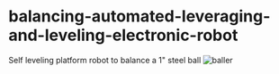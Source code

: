 # balancing-automated-leveraging-and-leveling-electronic-robot
Self leveling platform robot to balance a 1" steel ball
![baller](https://github.com/anthony-arseneau/balancing-automated-leveraging-and-leveling-electronic-robot/assets/113451630/f7699987-8936-42b5-86f2-a58108e6c391)
